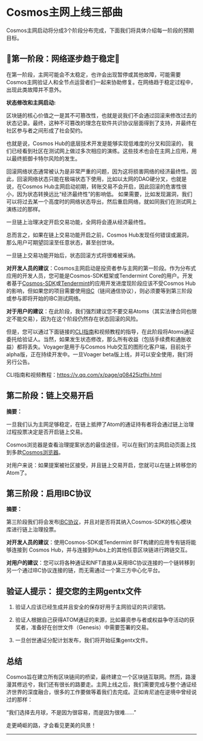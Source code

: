 # **Cosmos主网上线三部曲**




Cosmos主网启动将分成3个阶段分布完成，下面我们将具体介绍每一阶段的预期目标。



## **🚨第一阶段：网络逐步趋于稳定🚨**



在第一阶段，主网可能会不太稳定，也许会出现暂停或其他故障，可能需要Cosmos主网验证人和全节点运营者们一起来协助修复。在网络趋于稳定过程中，出现此类故障并不意外。


**状态修改和主网启动:**

区块链的核心价值之一是其不可篡改性，也就是说我们不会通过回滚来修改过去的状态记录。最终，这种不可篡改的理念在软件共识协议层面得到了支持，并最终在社区参与者之间形成了社会契约。



也就是说，Cosmos Hub的底层技术开发是能够实现低难度的分叉和回滚的， 我们已经看到社区在测试网上做过多次相应的演练。这些技术也会在主网上应用，用以最终抵御卡特尔风险的发生。



回滚网络状态通常被认为是非常严重的问题，因为这将损害网络的经济最终性。因此，回滚网络状态只能在极端状态下使用，比如以太网的DAO硬分叉，也就是说，在Cosmos Hub主网启动初期，转账交易不会开启，因此回滚的危害性很小，因为状态转换远比“经济最终性”的影响低。 如果需要，比如发现漏洞，我们可以将过去某一个高度时的网络状态导出，然后重启网络，就如同我们在测试网上演练过的那样。



一旦链上治理决定开启交易功能，全网将会遵从经济最终性。



总而言之，如果在链上交易功能开启之前，Cosmos Hub发现任何错误或漏洞，那么用户可期望回滚至任意状态，甚至创世块。



一旦链上交易功能开始后，状态回滚方式将很难被采纳。



**对开发人员的建议**：Cosmos主网启动是投资者参与主网的第一阶段。作为分布式应用的开发人员，您可能是Cosmos-SDK框架或Tendermint Core的用户。开发者基于[Cosmos-SDK](https://cosmos.network/docs/)或[Tendermint](https://tendermint.com/docs/)的应用开发进度现阶段应该不受Cosmos Hub的影响，但如果您的项目需要使用[IBC](https://blog.cosmos.network/developer-deep-dive-cosmos-ibc-5855aaf183fe)（链间通信协议），则必须要等到第三阶段或参与即将开始的IBC测试网络。



**对于用户的建议**：在此阶段，我们强烈建议您不要交易Atoms（其实法律合同也限定不能交易），因为在这个阶段仍然存在状态回滚的风险。



但是，您可以通过下面链接的[CLI指南](https://github.com/cosmos/cosmos-sdk/blob/develop/docs/aneka/delegator-guide-cli.md)和视频教程的指导，在此阶段将Atoms通证委托给验证人。当然，如果发生状态修改，那么所有收益（包括手续费和通胀收益）都将丢失。Voyager是用于与Cosmos Hub交互的图形化客户端，目前处于alpha版，正在持续开发中。一旦Voager beta版上线，并可以安全使用，我们将另行公告。


CLI指南和视频教程：https://v.qq.com/x/page/q08425izfhi.html



## 第二阶段：链上交易开启

**摘要：**

一旦我们认为主网足够稳定，在链上抵押了Atom的通证持有者将会通过链上治理过程投票决定是否开启链上交易。




Cosmos浏览器是查看治理提案状态的最佳途径，可以在我们的主网启动页面上找到多款[Cosmos浏览器](https://cosmos.network/launch)。



对用户来说：如果提案被社区接受，并且链上交易开启，您就可以在链上转移您的Atom了。



## 第三阶段：启用IBC协议





**摘要：**

第三阶段我们将会发布[IBC协议](https://github.com/cosmos/cosmos-sdk/blob/develop/docs/spec/ibc/overview.md)，并且对是否将其纳入Cosmos-SDK的核心模块库进行链上治理投票。



**对开发人员的建议**：使用Cosmos-SDK或Tendermint BFT构建的应用专有链将能够连接到 Cosmos Hub，并与连接到Hubs上的其他任意区块链进行跨链交互。



**对用户的建议**：您可以将各种通证和NFT直接从采用IBC协议连接的一个链转移到另一个通过IBC协议连接的链，而无需通过一个第三方中心化平台。



## 验证人提示： 提交您的主网gentx文件

1.  验证人应该已经生成并且安全的保存好用于主网验证的共识密钥。

2. 验证人根据自己获得ATOM通证的来源，比如募资参与者或权益争夺活动的获奖者，准备好在创世文件（Genesis）中需要签署的交易。

3. 一旦创世通证分配计划发布，我们将开始征集gentx文件。



## 总结

Cosmos旨在建立所有区块链间的桥梁，最终建立一个区块链互联网。然而，路漫漫其修远兮，我们还有很长的路要走。主网上线之后，我们需要完成与整个通证经济世界的深度融合，很多的工作要做等着我们去完成。正如肯尼迪在逆境中曾经说过的那样：



“我们选择去月球，不是因为很容易，而是因为很难......”



走更崎岖的路，才会看见更美的风景！
****
